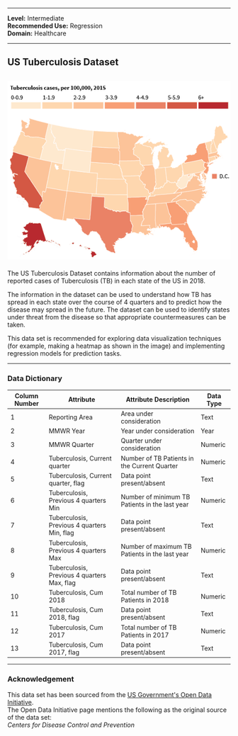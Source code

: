 

---

**Level:** Intermediate <br/>
**Recommended Use:** Regression  <br/>
**Domain:** Healthcare <br/>

---

## US Tuberculosis Dataset


![](Tuberculosis-USA.png)
---


The US Tuberculosis Dataset contains information about the number of reported cases of Tuberculosis (TB) in each state of the US in 2018.

The information in the dataset can be used to understand how TB has spread in each state over the course of 4 quarters and to predict how the disease may spread in the future. The dataset can be used to identify states under threat from the disease so that appropriate countermeasures can be taken.

This data set is recommended for exploring data visualization techniques (for example, making a heatmap as shown in the image) and implementing regression models for prediction tasks.

---

### Data Dictionary

| Column Number | Attribute                                   | Attribute Description                          | Data Type |
| ------------- | ------------------------------------------- | ---------------------------------------------- | --------- |
| 1             | Reporting Area                              | Area under consideration                       | Text      |
| 2             | MMWR Year                                   | Year under consideration                       | Year      |
| 3             | MMWR Quarter                                | Quarter under consideration                    | Numeric   |
| 4             | Tuberculosis, Current quarter               | Number of TB Patients in the Current Quarter   | Numeric   |
| 5             | Tuberculosis, Current quarter, flag         | Data point present/absent                      | Text      |
| 6             | Tuberculosis, Previous 4 quarters Min       | Number of minimum TB Patients in the last year | Numeric   |
| 7             | Tuberculosis, Previous 4 quarters Min, flag | Data point present/absent                      | Text      |
| 8             | Tuberculosis, Previous 4 quarters Max       | Number of maximum TB Patients in the last year | Numeric   |
| 9             | Tuberculosis, Previous 4 quarters Max, flag | Data point present/absent                      | Text      |
| 10            | Tuberculosis, Cum 2018                      | Total number of TB Patients in 2018            | Numeric   |
| 11            | Tuberculosis, Cum 2018, flag                | Data point present/absent                      | Text      |
| 12            | Tuberculosis, Cum 2017                      | Total number of TB Patients in 2017            | Numeric   |
| 13            | Tuberculosis, Cum 2017, flag                | Data point present/absent                      | Text      |


---

### Acknowledgement

This data set has been sourced from the [US Government's 
Open Data Initiative](https://catalog.data.gov/dataset/nndss-table-iii-tuberculosis-93e65).  
The Open Data Initiative page mentions the following as the original source of the
data set:  
*Centers for Disease Control and Prevention*
